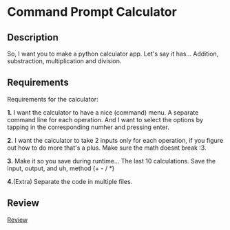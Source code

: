 # Command Prompt Calculator

## Description

So, I want you to make a python calculator app. Let's say it has... Addition, substraction, multiplication and division.

## Requirements
Requirements for the calculator:

**1.** I want the calculator to have a nice (command) menu. A separate command line for each operation. And I want to select the options by tapping in the corresponding numher and pressing enter.


**2.** I want the calculator to take 2 inputs only for each operation, if you figure out how to do more that's a plus. Make sure the math doesnt break :3.


**3.** Make it so you save during runtime... The last 10 calculations. Save the input, output, and uh, method (+ - / *)


**4.**(Extra) Separate the code in multiple files.

## Review
[Review](https://github.com/Minimal-WorksFi/Teaching_Repo/blob/main/Calculator_App/Review.md)
